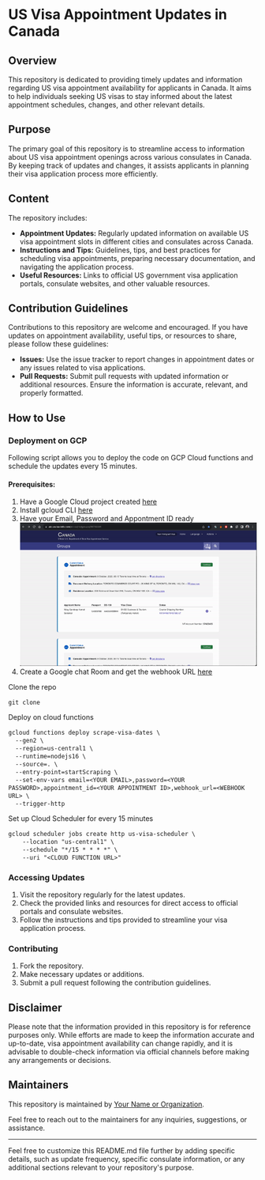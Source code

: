# US Visa Appointment Updates in Canada

## Overview

This repository is dedicated to providing timely updates and information regarding US visa appointment availability for applicants in Canada. It aims to help individuals seeking US visas to stay informed about the latest appointment schedules, changes, and other relevant details.

## Purpose

The primary goal of this repository is to streamline access to information about US visa appointment openings across various consulates in Canada. By keeping track of updates and changes, it assists applicants in planning their visa application process more efficiently.

## Content

The repository includes:

- **Appointment Updates:** Regularly updated information on available US visa appointment slots in different cities and consulates across Canada.
- **Instructions and Tips:** Guidelines, tips, and best practices for scheduling visa appointments, preparing necessary documentation, and navigating the application process.
- **Useful Resources:** Links to official US government visa application portals, consulate websites, and other valuable resources.

## Contribution Guidelines

Contributions to this repository are welcome and encouraged. If you have updates on appointment availability, useful tips, or resources to share, please follow these guidelines:

- **Issues:** Use the issue tracker to report changes in appointment dates or any issues related to visa applications.
- **Pull Requests:** Submit pull requests with updated information or additional resources. Ensure the information is accurate, relevant, and properly formatted.

## How to Use

### Deployment on GCP

Following script allows you to deploy the code on GCP Cloud functions and schedule the updates every 15 minutes.

#### Prerequisites:
1. Have a Google Cloud project created [here](https://cloud.google.com/gcp)
2. Install gcloud CLI [here](https://cloud.google.com/sdk/docs/install)
3. Have your Email, Password and Appontment ID ready ![Appointment ID](./assets/appointment-id.gif)
4. Create a Google chat Room and get the webhook URL [here](https://developers.google.com/chat/how-tos/webhooks#create_a_webhook)

Clone the repo
```
git clone 
```

Deploy on cloud functions
```
gcloud functions deploy scrape-visa-dates \
  --gen2 \
  --region=us-central1 \
  --runtime=nodejs16 \
  --source=. \
  --entry-point=startScraping \
  --set-env-vars email=<YOUR EMAIL>,password=<YOUR PASSWORD>,appointment_id=<YOUR APPOINTMENT ID>,webhook_url=<WEBHOOK URL> \
  --trigger-http
```

Set up Cloud Scheduler for every 15 minutes
```
gcloud scheduler jobs create http us-visa-scheduler \
    --location "us-central1" \
    --schedule "*/15 * * * *" \
    --uri "<CLOUD FUNCTION URL>"
```


### Accessing Updates

1. Visit the repository regularly for the latest updates.
2. Check the provided links and resources for direct access to official portals and consulate websites.
3. Follow the instructions and tips provided to streamline your visa application process.

### Contributing

1. Fork the repository.
2. Make necessary updates or additions.
3. Submit a pull request following the contribution guidelines.

## Disclaimer

Please note that the information provided in this repository is for reference purposes only. While efforts are made to keep the information accurate and up-to-date, visa appointment availability can change rapidly, and it is advisable to double-check information via official channels before making any arrangements or decisions.

## Maintainers

This repository is maintained by [Your Name or Organization](https://github.com/yourusername).

Feel free to reach out to the maintainers for any inquiries, suggestions, or assistance.

---

Feel free to customize this README.md file further by adding specific details, such as update frequency, specific consulate information, or any additional sections relevant to your repository's purpose.